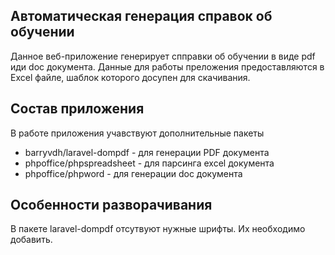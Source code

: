 ## Автоматическая генерация справок об обучении

Данное веб-приложение генерирует спправки об обучении в виде pdf иди doc документа. Данные для работы преложения предоставляются в Excel файле, шаблок которого досупен для скачивания.

## Состав приложения

В работе приложения учавствуют дополнительные пакеты 

 - barryvdh/laravel-dompdf - для генерации PDF документа
 - phpoffice/phpspreadsheet - для парсинга excel документа
 - phpoffice/phpword - для генерации doc документа

## Особенности разворачивания

В пакете laravel-dompdf отсутвуют нужные шрифты. Их необходимо добавить.
